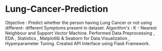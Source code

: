 # Lung-Cancer-Prediction
Objective : Predict whether the person having Lung Cancer or not using different- different Symptoms present in dataset. Algorithm's : K - Nearest Neighbour and Support Vector Machine. Performed Data Preprocessing , EDA , Statistics , Matplotlib &amp; Seaborn for Data Visualization , Hyperparameter Tuning. Created API Interface using Flask Framework. 
